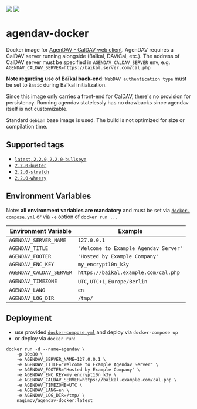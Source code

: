 [![](https://images.microbadger.com/badges/image/nagimov/agendav-docker.svg)](https://hub.docker.com/r/nagimov/agendav-docker)
[![](https://img.shields.io/docker/pulls/nagimov/agendav-docker.svg)](https://hub.docker.com/r/nagimov/agendav-docker)

# agendav-docker

Docker image for [AgenDAV - CalDAV web client](https://github.com/agendav/agendav). AgenDAV requires a CalDAV server running alongside (Baïkal, DAViCal, etc.). The address of CalDAV server must be specified in `AGENDAV_CALDAV_SERVER` env, e.g. `AGENDAV_CALDAV_SERVER=https://baikal.server.com/cal.php`

**Note regarding use of Baïkal back-end**: `WebDAV authentication type` must be set to `Basic` during Baïkal initialization.

Since this image only carries a front-end for CalDAV, there's no provision for persistency. Running agendav statelessly has no drawbacks since agendav itself is not customizable.

Standard `debian` base image is used. The build is not optimized for size or compilation time.

## Supported tags

* [`latest`, `2.2.0`, `2.2.0-bullseye`](https://github.com/nagimov/agendav-docker/commit/d938b77607f6978375f311e2650d8109c2168b63)
* [`2.2.0-buster`](https://github.com/nagimov/agendav-docker/commit/ed083623e14218b6bf9a801aa38c47968cbec1e0)
* [`2.2.0-stretch`](https://github.com/nagimov/agendav-docker/commit/5a8bf42e954ea512fc23abf1f00b82319d996a6b)
* [`2.2.0-wheezy`](https://github.com/nagimov/agendav-docker/commit/97e11ebb437d586d656f740603be7d4f55a4b283)

## Environment Variables

Note: **all environment variables are mandatory** and must be set via [`docker-compose.yml`](https://github.com/nagimov/agendav-docker/blob/master/docker-compose.yml) or via `-e` option of `docker run ...`

| Environment Variable    | Example                               |
| ----------------------- | ------------------------------------- |
| `AGENDAV_SERVER_NAME`   | `127.0.0.1`                           |
| `AGENDAV_TITLE`         | `"Welcome to Example Agendav Server"` |
| `AGENDAV_FOOTER`        | `"Hosted by Example Company"`         |
| `AGENDAV_ENC_KEY`       | `my_encrypt10n_k3y`                   |
| `AGENDAV_CALDAV_SERVER` | `https://baikal.example.com/cal.php`  |
| `AGENDAV_TIMEZONE`      | `UTC`, `UTC+1`, `Europe/Berlin`       |
| `AGENDAV_LANG`          | `en`                                  |
| `AGENDAV_LOG_DIR`       | `/tmp/`                               |

## Deployment

- use provided [`docker-compose.yml`](https://github.com/nagimov/agendav-docker/blob/master/docker-compose.yml) and deploy via `docker-compose up`
- or deploy via `docker run`:
```
docker run -d --name=agendav \
    -p 80:80 \
    -e AGENDAV_SERVER_NAME=127.0.0.1 \
    -e AGENDAV_TITLE="Welcome to Example Agendav Server" \
    -e AGENDAV_FOOTER="Hosted by Example Company" \
    -e AGENDAV_ENC_KEY=my_encrypt10n_k3y \
    -e AGENDAV_CALDAV_SERVER=https://baikal.example.com/cal.php \
    -e AGENDAV_TIMEZONE=UTC \
    -e AGENDAV_LANG=en \
    -e AGENDAV_LOG_DIR=/tmp/ \
    nagimov/agendav-docker:latest
```

